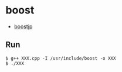 # boost

- [boostjp](https://boostjp.github.io/)

## Run

```shell
$ g++ XXX.cpp -I /usr/include/boost -o XXX
$ ./XXX
```
